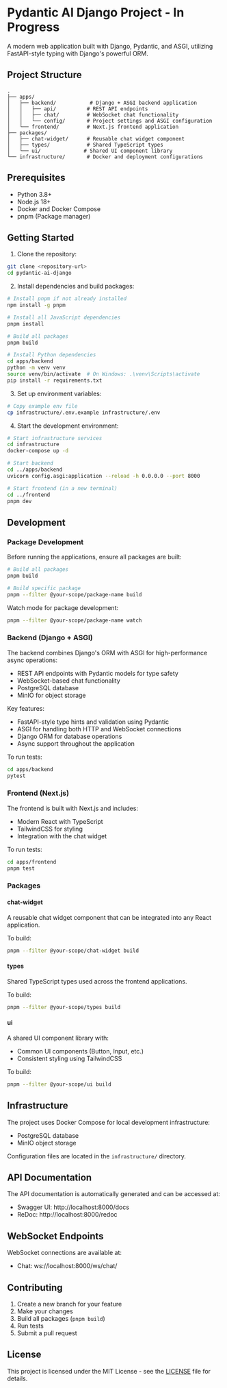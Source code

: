 # Pydantic AI Django Project - In Progress

A modern web application built with Django, Pydantic, and ASGI, utilizing FastAPI-style typing with Django's powerful ORM.

## Project Structure

```
.
├── apps/
│   ├── backend/           # Django + ASGI backend application
│   │   ├── api/          # REST API endpoints
│   │   ├── chat/         # WebSocket chat functionality
│   │   └── config/       # Project settings and ASGI configuration
│   └── frontend/         # Next.js frontend application
├── packages/
│   ├── chat-widget/      # Reusable chat widget component
│   ├── types/            # Shared TypeScript types
│   └── ui/              # Shared UI component library
└── infrastructure/       # Docker and deployment configurations
```

## Prerequisites

- Python 3.8+
- Node.js 18+
- Docker and Docker Compose
- pnpm (Package manager)

## Getting Started

1. Clone the repository:

```bash
git clone <repository-url>
cd pydantic-ai-django
```

2. Install dependencies and build packages:

```bash
# Install pnpm if not already installed
npm install -g pnpm

# Install all JavaScript dependencies
pnpm install

# Build all packages
pnpm build

# Install Python dependencies
cd apps/backend
python -m venv venv
source venv/bin/activate  # On Windows: .\venv\Scripts\activate
pip install -r requirements.txt
```

3. Set up environment variables:

```bash
# Copy example env file
cp infrastructure/.env.example infrastructure/.env
```

4. Start the development environment:

```bash
# Start infrastructure services
cd infrastructure
docker-compose up -d

# Start backend
cd ../apps/backend
uvicorn config.asgi:application --reload -h 0.0.0.0 --port 8000

# Start frontend (in a new terminal)
cd ../frontend
pnpm dev
```

## Development

### Package Development

Before running the applications, ensure all packages are built:

```bash
# Build all packages
pnpm build

# Build specific package
pnpm --filter @your-scope/package-name build
```

Watch mode for package development:

```bash
pnpm --filter @your-scope/package-name watch
```

### Backend (Django + ASGI)

The backend combines Django's ORM with ASGI for high-performance async operations:

- REST API endpoints with Pydantic models for type safety
- WebSocket-based chat functionality
- PostgreSQL database
- MinIO for object storage

Key features:

- FastAPI-style type hints and validation using Pydantic
- ASGI for handling both HTTP and WebSocket connections
- Django ORM for database operations
- Async support throughout the application

To run tests:

```bash
cd apps/backend
pytest
```

### Frontend (Next.js)

The frontend is built with Next.js and includes:

- Modern React with TypeScript
- TailwindCSS for styling
- Integration with the chat widget

To run tests:

```bash
cd apps/frontend
pnpm test
```

### Packages

#### chat-widget

A reusable chat widget component that can be integrated into any React application.

To build:

```bash
pnpm --filter @your-scope/chat-widget build
```

#### types

Shared TypeScript types used across the frontend applications.

To build:

```bash
pnpm --filter @your-scope/types build
```

#### ui

A shared UI component library with:

- Common UI components (Button, Input, etc.)
- Consistent styling using TailwindCSS

To build:

```bash
pnpm --filter @your-scope/ui build
```

## Infrastructure

The project uses Docker Compose for local development infrastructure:

- PostgreSQL database
- MinIO object storage

Configuration files are located in the `infrastructure/` directory.

## API Documentation

The API documentation is automatically generated and can be accessed at:

- Swagger UI: http://localhost:8000/docs
- ReDoc: http://localhost:8000/redoc

## WebSocket Endpoints

WebSocket connections are available at:

- Chat: ws://localhost:8000/ws/chat/

## Contributing

1. Create a new branch for your feature
2. Make your changes
3. Build all packages (`pnpm build`)
4. Run tests
5. Submit a pull request

## License

This project is licensed under the MIT License - see the [LICENSE](LICENSE) file for details.
